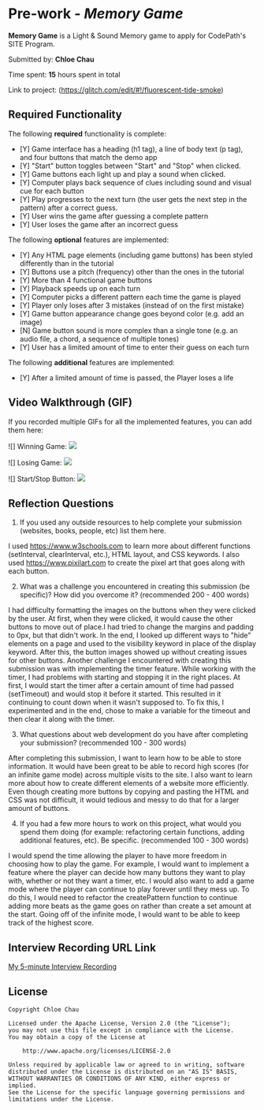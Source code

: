 # Pre-work - *Memory Game*

**Memory Game** is a Light & Sound Memory game to apply for CodePath's SITE Program. 

Submitted by: **Chloe Chau**

Time spent: **15** hours spent in total

Link to project: (https://glitch.com/edit/#!/fluorescent-tide-smoke)

## Required Functionality

The following **required** functionality is complete:

* [Y] Game interface has a heading (h1 tag), a line of body text (p tag), and four buttons that match the demo app
* [Y] "Start" button toggles between "Start" and "Stop" when clicked. 
* [Y] Game buttons each light up and play a sound when clicked. 
* [Y] Computer plays back sequence of clues including sound and visual cue for each button
* [Y] Play progresses to the next turn (the user gets the next step in the pattern) after a correct guess. 
* [Y] User wins the game after guessing a complete pattern
* [Y] User loses the game after an incorrect guess

The following **optional** features are implemented:

* [Y] Any HTML page elements (including game buttons) has been styled differently than in the tutorial
* [Y] Buttons use a pitch (frequency) other than the ones in the tutorial
* [Y] More than 4 functional game buttons
* [Y] Playback speeds up on each turn
* [Y] Computer picks a different pattern each time the game is played
* [Y] Player only loses after 3 mistakes (instead of on the first mistake)
* [Y] Game button appearance change goes beyond color (e.g. add an image)
* [N] Game button sound is more complex than a single tone (e.g. an audio file, a chord, a sequence of multiple tones)
* [Y] User has a limited amount of time to enter their guess on each turn

The following **additional** features are implemented:

- [Y] After a limited amount of time is passed, the Player loses a life

## Video Walkthrough (GIF)

If you recorded multiple GIFs for all the implemented features, you can add them here:

![] Winning Game: 
<img src = "http://g.recordit.co/COCLGFDMNH.gif"></img>

![] Losing Game: 
<img src = "http://g.recordit.co/7afKe0hJPa.gif"></img>

![] Start/Stop Button: 
<img src = "http://g.recordit.co/dnHv1LPk86.gif"></img>

## Reflection Questions
1. If you used any outside resources to help complete your submission (websites, books, people, etc) list them here. 

I used https://www.w3schools.com to learn more about different functions (setInterval, clearInterval, etc.), 
HTML layout, and CSS keywords. I also used https://www.pixilart.com to create the pixel art that goes 
along with each button.

2. What was a challenge you encountered in creating this submission (be specific)? How did you overcome it? (recommended 200 - 400 words) 

I had difficulty formatting the images on the buttons when they were clicked by the user. At first, when they were clicked,
it would cause the other buttons to move out of place.I had tried to change the margins and padding to 0px, but that didn't
work. In the end, I looked up different ways to "hide" elements on a page and used to the visibility keyword in place of 
the display keyword. After this, the button images showed up without creating issues for other buttons. Another challenge I 
encountered with creating this submission was with implementing the timer feature. While working with the timer, I had problems 
with starting and stopping it in the right places. At first, I would start the timer after a certain amount of time had passed (setTimeout)
and would stop it before it started. This resulted in it continuing to count down when it wasn't supposed to. To fix this, I 
experimented and in the end, chose to make a variable for the timeout and then clear it along with the timer.

3. What questions about web development do you have after completing your submission? (recommended 100 - 300 words) 

After completing this submission, I want to learn how to be able to store information. It would have
been great to be able to record high scores (for an infinite game mode) across multiple visits to the site.
I also want to learn more about how to create different elements of a website more efficiently. Even though
creating more buttons by copying and pasting the HTML and CSS was not difficult, it would tedious and messy to do 
that for a larger amount of buttons. 

4. If you had a few more hours to work on this project, what would you spend them doing (for example: refactoring certain functions, adding additional features, etc). Be specific. (recommended 100 - 300 words) 

I would spend the time allowing the player to have more freedom in choosing how to play the game. For example, I would want
to implement a feature where the player can decide how many buttons they want to play with, whether or not they want a timer, etc. 
I would also want to add a game mode where the player can continue to play forever until they mess up. To do this, I would need
to refactor the createPattern function to continue adding more beats as the game goes on rather than create a set amount at the start.
Going off of the infinite mode, I would want to be able to keep track of the highest score. 



## Interview Recording URL Link

[My 5-minute Interview Recording](https://drive.google.com/file/d/1lXJPTpzHJLSkWafYYuv5sp6lCRDwWjkN/view?usp=sharing)


## License

    Copyright Chloe Chau

    Licensed under the Apache License, Version 2.0 (the "License");
    you may not use this file except in compliance with the License.
    You may obtain a copy of the License at

        http://www.apache.org/licenses/LICENSE-2.0

    Unless required by applicable law or agreed to in writing, software
    distributed under the License is distributed on an "AS IS" BASIS,
    WITHOUT WARRANTIES OR CONDITIONS OF ANY KIND, either express or implied.
    See the License for the specific language governing permissions and
    limitations under the License.

